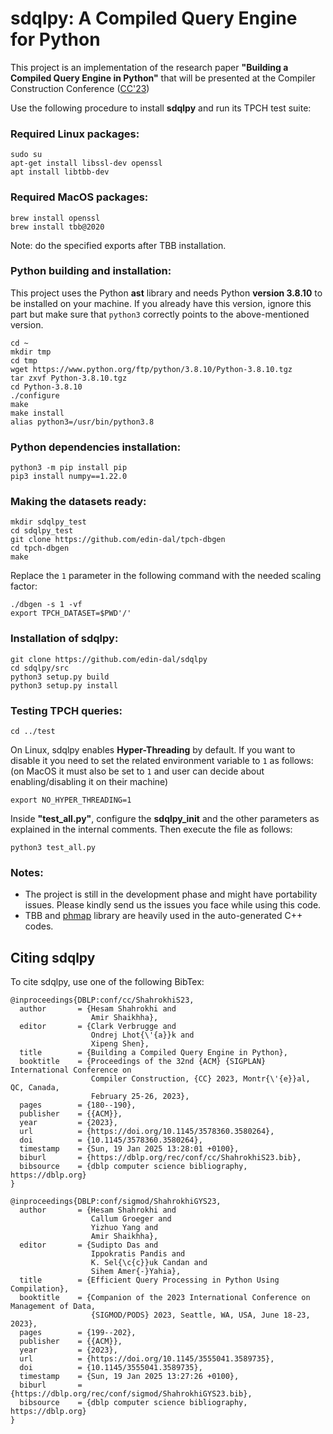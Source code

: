 # sdqlpy: A Compiled Query Engine for Python

This project is an implementation of the research paper <b>"Building a Compiled Query Engine in Python"</b> that will be presented at the Compiler Construction Conference (<a href="https://conf.researchr.org/home/CC-2023">CC'23</a>) 

Use the following procedure to install <b>sdqlpy</b> and run its TPCH test suite:

### Required Linux packages:
```
sudo su
apt-get install libssl-dev openssl  
apt install libtbb-dev  
```

### Required MacOS packages:
```
brew install openssl  
brew install tbb@2020  
```
Note: do the specified exports after TBB installation.  

### Python building and installation:
This project uses the Python <b>ast</b> library and needs Python <b>version 3.8.10</b> to be installed on your machine. If you already have this version, ignore this part but make sure that `python3` correctly points to the above-mentioned version.  
```
cd ~  
mkdir tmp  
cd tmp  
wget https://www.python.org/ftp/python/3.8.10/Python-3.8.10.tgz  
tar zxvf Python-3.8.10.tgz  
cd Python-3.8.10  
./configure  
make  
make install  
alias python3=/usr/bin/python3.8  
```
### Python dependencies installation:
```
python3 -m pip install pip  
pip3 install numpy==1.22.0  
```
### Making the datasets ready:
```
mkdir sdqlpy_test  
cd sdqlpy_test  
git clone https://github.com/edin-dal/tpch-dbgen
cd tpch-dbgen  
make  
```
Replace the `1` parameter in the following command with the needed scaling factor:  
```
./dbgen -s 1 -vf  
export TPCH_DATASET=$PWD'/'  
```
### Installation of sdqlpy:
```
git clone https://github.com/edin-dal/sdqlpy  
cd sdqlpy/src  
python3 setup.py build  
python3 setup.py install  
```
### Testing TPCH queries:
```
cd ../test  
```
On Linux, sdqlpy enables <b>Hyper-Threading</b> by default. If you want to disable it you need to set the related environment variable to `1` as follows: (on MacOS it must also be set to `1` and user can decide about enabling/disabling it on their machine)
```
export NO_HYPER_THREADING=1
```
Inside <b>"test_all.py"</b>, configure the <b>sdqlpy_init</b> and the other parameters as explained in the internal comments. Then execute the file as follows:
```
python3 test_all.py  
```
### Notes:
- The project is still in the development phase and might have portability issues. Please kindly send us the issues you face while using this code.
- TBB and <a href="https://github.com/greg7mdp/parallel-hashmap">phmap</a> library are heavily used in the auto-generated C++ codes.

## Citing sdqlpy

To cite sdqlpy, use one of the following BibTex:

```
@inproceedings{DBLP:conf/cc/ShahrokhiS23,
  author       = {Hesam Shahrokhi and
                  Amir Shaikhha},
  editor       = {Clark Verbrugge and
                  Ondrej Lhot{\'{a}}k and
                  Xipeng Shen},
  title        = {Building a Compiled Query Engine in Python},
  booktitle    = {Proceedings of the 32nd {ACM} {SIGPLAN} International Conference on
                  Compiler Construction, {CC} 2023, Montr{\'{e}}al, QC, Canada,
                  February 25-26, 2023},
  pages        = {180--190},
  publisher    = {{ACM}},
  year         = {2023},
  url          = {https://doi.org/10.1145/3578360.3580264},
  doi          = {10.1145/3578360.3580264},
  timestamp    = {Sun, 19 Jan 2025 13:28:01 +0100},
  biburl       = {https://dblp.org/rec/conf/cc/ShahrokhiS23.bib},
  bibsource    = {dblp computer science bibliography, https://dblp.org}
}
```

```
@inproceedings{DBLP:conf/sigmod/ShahrokhiGYS23,
  author       = {Hesam Shahrokhi and
                  Callum Groeger and
                  Yizhuo Yang and
                  Amir Shaikhha},
  editor       = {Sudipto Das and
                  Ippokratis Pandis and
                  K. Sel{\c{c}}uk Candan and
                  Sihem Amer{-}Yahia},
  title        = {Efficient Query Processing in Python Using Compilation},
  booktitle    = {Companion of the 2023 International Conference on Management of Data,
                  {SIGMOD/PODS} 2023, Seattle, WA, USA, June 18-23, 2023},
  pages        = {199--202},
  publisher    = {{ACM}},
  year         = {2023},
  url          = {https://doi.org/10.1145/3555041.3589735},
  doi          = {10.1145/3555041.3589735},
  timestamp    = {Sun, 19 Jan 2025 13:27:26 +0100},
  biburl       = {https://dblp.org/rec/conf/sigmod/ShahrokhiGYS23.bib},
  bibsource    = {dblp computer science bibliography, https://dblp.org}
}
```
